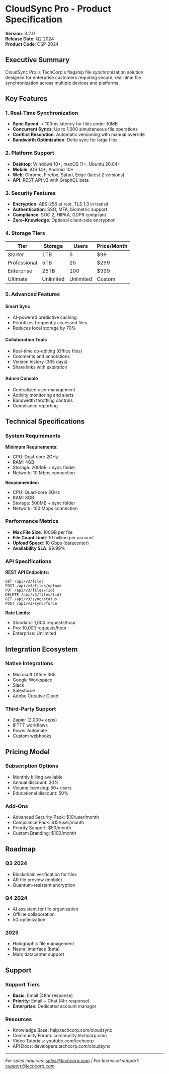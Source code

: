 # CloudSync Pro - Product Specification

**Version**: 3.2.0  
**Release Date**: Q2 2024  
**Product Code**: CSP-2024

## Executive Summary

CloudSync Pro is TechCorp's flagship file synchronization solution designed for enterprise customers requiring secure, real-time file synchronization across multiple devices and platforms.

## Key Features

### 1. Real-Time Synchronization
- **Sync Speed**: < 100ms latency for files under 10MB
- **Concurrent Syncs**: Up to 1,000 simultaneous file operations
- **Conflict Resolution**: Automatic versioning with manual override
- **Bandwidth Optimization**: Delta sync for large files

### 2. Platform Support
- **Desktop**: Windows 10+, macOS 11+, Ubuntu 20.04+
- **Mobile**: iOS 14+, Android 10+
- **Web**: Chrome, Firefox, Safari, Edge (latest 2 versions)
- **API**: REST API v3 with GraphQL beta

### 3. Security Features
- **Encryption**: AES-256 at rest, TLS 1.3 in transit
- **Authentication**: SSO, MFA, biometric support
- **Compliance**: SOC 2, HIPAA, GDPR compliant
- **Zero-Knowledge**: Optional client-side encryption

### 4. Storage Tiers

| Tier | Storage | Users | Price/Month |
|------|---------|-------|-------------|
| Starter | 1TB | 5 | $99 |
| Professional | 5TB | 25 | $299 |
| Enterprise | 25TB | 100 | $999 |
| Ultimate | Unlimited | Unlimited | Custom |

### 5. Advanced Features

#### Smart Sync
- AI-powered predictive caching
- Prioritizes frequently accessed files
- Reduces local storage by 70%

#### Collaboration Tools
- Real-time co-editing (Office files)
- Comments and annotations
- Version history (365 days)
- Share links with expiration

#### Admin Console
- Centralized user management
- Activity monitoring and alerts
- Bandwidth throttling controls
- Compliance reporting

## Technical Specifications

### System Requirements

**Minimum Requirements:**
- CPU: Dual-core 2GHz
- RAM: 4GB
- Storage: 200MB + sync folder
- Network: 10 Mbps connection

**Recommended:**
- CPU: Quad-core 3GHz
- RAM: 8GB
- Storage: 500MB + sync folder
- Network: 100 Mbps connection

### Performance Metrics
- **Max File Size**: 100GB per file
- **File Count Limit**: 10 million per account
- **Upload Speed**: 10 Gbps (datacenter)
- **Availability SLA**: 99.99%

### API Specifications

**REST API Endpoints:**
```
GET /api/v3/files
POST /api/v3/files/upload
PUT /api/v3/files/{id}
DELETE /api/v3/files/{id}
GET /api/v3/sync/status
POST /api/v3/sync/force
```

**Rate Limits:**
- Standard: 1,000 requests/hour
- Pro: 10,000 requests/hour
- Enterprise: Unlimited

## Integration Ecosystem

### Native Integrations
- Microsoft Office 365
- Google Workspace
- Slack
- Salesforce
- Adobe Creative Cloud

### Third-Party Support
- Zapier (2,000+ apps)
- IFTTT workflows
- Power Automate
- Custom webhooks

## Pricing Model

### Subscription Options
- Monthly billing available
- Annual discount: 20%
- Volume licensing: 50+ users
- Educational discount: 50%

### Add-Ons
- Advanced Security Pack: $10/user/month
- Compliance Pack: $15/user/month
- Priority Support: $50/month
- Custom Branding: $100/month

## Roadmap

### Q3 2024
- Blockchain verification for files
- AR file preview (mobile)
- Quantum-resistant encryption

### Q4 2024
- AI assistant for file organization
- Offline collaboration
- 5G optimization

### 2025
- Holographic file management
- Neural interface (beta)
- Mars datacenter support

## Support

### Support Tiers
- **Basic**: Email (48hr response)
- **Priority**: Email + Chat (4hr response)
- **Enterprise**: Dedicated account manager

### Resources
- Knowledge Base: help.techcorp.com/cloudsync
- Community Forum: community.techcorp.com
- Video Tutorials: youtube.com/techcorp
- API Docs: developers.techcorp.com/cloudsync

---
*For sales inquiries: sales@techcorp.com | For technical support: support@techcorp.com*
